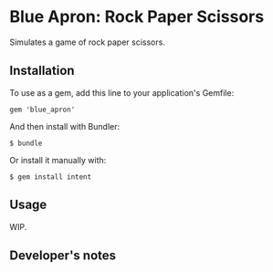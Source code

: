 # Blue Apron: Rock Paper Scissors

Simulates a game of rock paper scissors.

## Installation

To use as a gem, add this line to your application's Gemfile:

    gem 'blue_apron'

And then install with Bundler:

    $ bundle

Or install it manually with:

    $ gem install intent

## Usage

WIP.

## Developer's notes